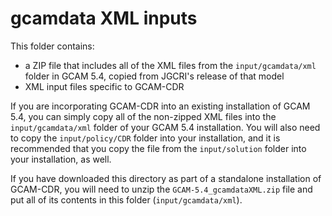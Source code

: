 # gcamdata XML inputs

This folder contains:
* a ZIP file that includes all of the XML files from the `input/gcamdata/xml` folder in GCAM 5.4, copied from JGCRI's release of that model
* XML input files specific to GCAM-CDR

If you are incorporating GCAM-CDR into an existing installation of GCAM 5.4, you can simply copy all of the non-zipped XML files into the `input/gcamdata/xml` folder of your GCAM 5.4 installation. You will also need to copy the `input/policy/CDR` folder into your installation, and it is recommended that you copy the file from the `input/solution` folder into your installation, as well.

If you have downloaded this directory as part of a standalone installation of GCAM-CDR, you will need to unzip the `GCAM-5.4_gcamdataXML.zip`  file and put all of its contents in this folder (`input/gcamdata/xml`).
